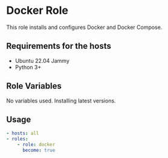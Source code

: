 # Docker Role

This role installs and configures Docker and Docker Compose.

## Requirements for the hosts

- Ubuntu 22.04 Jammy
- Python 3+

## Role Variables

No variables used. Installing latest versions.

## Usage

```yaml
- hosts: all
- roles:
    - role: docker
      become: true
```